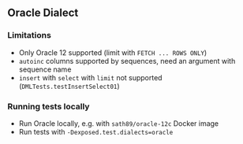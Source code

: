 ## Oracle Dialect

### Limitations

* Only Oracle 12 supported (limit with `FETCH ... ROWS ONLY`)
* `autoinc` columns supported by sequences, need an argument with sequence name
* `insert` with `select` with `limit` not supported (`DMLTests.testInsertSelect01`)

### Running tests locally

* Run Oracle locally, e.g. with `sath89/oracle-12c` Docker image
* Run tests with `-Dexposed.test.dialects=oracle`
